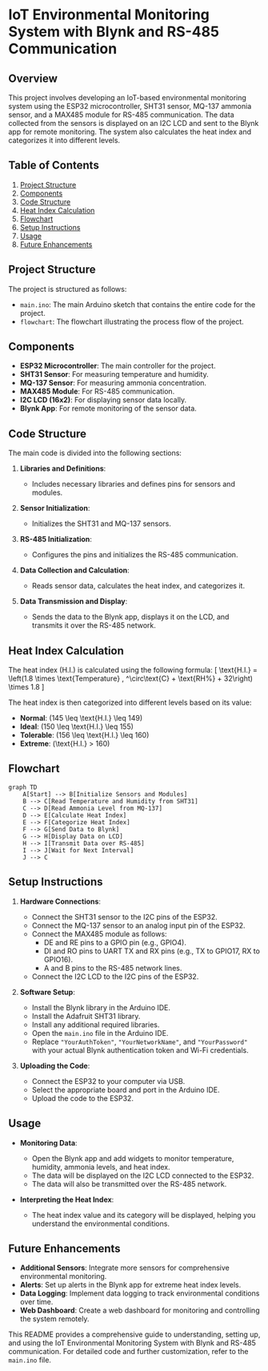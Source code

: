 # IoT Environmental Monitoring System with Blynk and RS-485 Communication

## Overview
This project involves developing an IoT-based environmental monitoring system using the ESP32 microcontroller, SHT31 sensor, MQ-137 ammonia sensor, and a MAX485 module for RS-485 communication. The data collected from the sensors is displayed on an I2C LCD and sent to the Blynk app for remote monitoring. The system also calculates the heat index and categorizes it into different levels.

## Table of Contents
1. [Project Structure](#project-structure)
2. [Components](#components)
3. [Code Structure](#code-structure)
4. [Heat Index Calculation](#heat-index-calculation)
5. [Flowchart](#flowchart)
6. [Setup Instructions](#setup-instructions)
7. [Usage](#usage)
8. [Future Enhancements](#future-enhancements)

## Project Structure
The project is structured as follows:
- `main.ino`: The main Arduino sketch that contains the entire code for the project.
- `flowchart`: The flowchart illustrating the process flow of the project.

## Components
- **ESP32 Microcontroller**: The main controller for the project.
- **SHT31 Sensor**: For measuring temperature and humidity.
- **MQ-137 Sensor**: For measuring ammonia concentration.
- **MAX485 Module**: For RS-485 communication.
- **I2C LCD (16x2)**: For displaying sensor data locally.
- **Blynk App**: For remote monitoring of the sensor data.

## Code Structure
The main code is divided into the following sections:

1. **Libraries and Definitions**:
   - Includes necessary libraries and defines pins for sensors and modules.

2. **Sensor Initialization**:
   - Initializes the SHT31 and MQ-137 sensors.

3. **RS-485 Initialization**:
   - Configures the pins and initializes the RS-485 communication.

4. **Data Collection and Calculation**:
   - Reads sensor data, calculates the heat index, and categorizes it.

5. **Data Transmission and Display**:
   - Sends the data to the Blynk app, displays it on the LCD, and transmits it over the RS-485 network.

## Heat Index Calculation
The heat index (H.I.) is calculated using the following formula:
\[ \text{H.I.} = \left(1.8 \times \text{Temperature} \, ^\circ\text{C} + \text{RH%} + 32\right) \times 1.8 \]

The heat index is then categorized into different levels based on its value:
- **Normal**: \(145 \leq \text{H.I.} \leq 149\)
- **Ideal**: \(150 \leq \text{H.I.} \leq 155\)
- **Tolerable**: \(156 \leq \text{H.I.} \leq 160\)
- **Extreme**: \(\text{H.I.} > 160\)

## Flowchart
```mermaid
graph TD
    A[Start] --> B[Initialize Sensors and Modules]
    B --> C[Read Temperature and Humidity from SHT31]
    C --> D[Read Ammonia Level from MQ-137]
    D --> E[Calculate Heat Index]
    E --> F[Categorize Heat Index]
    F --> G[Send Data to Blynk]
    G --> H[Display Data on LCD]
    H --> I[Transmit Data over RS-485]
    I --> J[Wait for Next Interval]
    J --> C
```

## Setup Instructions
1. **Hardware Connections**:
   - Connect the SHT31 sensor to the I2C pins of the ESP32.
   - Connect the MQ-137 sensor to an analog input pin of the ESP32.
   - Connect the MAX485 module as follows:
     - DE and RE pins to a GPIO pin (e.g., GPIO4).
     - DI and RO pins to UART TX and RX pins (e.g., TX to GPIO17, RX to GPIO16).
     - A and B pins to the RS-485 network lines.
   - Connect the I2C LCD to the I2C pins of the ESP32.

2. **Software Setup**:
   - Install the Blynk library in the Arduino IDE.
   - Install the Adafruit SHT31 library.
   - Install any additional required libraries.
   - Open the `main.ino` file in the Arduino IDE.
   - Replace `"YourAuthToken"`, `"YourNetworkName"`, and `"YourPassword"` with your actual Blynk authentication token and Wi-Fi credentials.

3. **Uploading the Code**:
   - Connect the ESP32 to your computer via USB.
   - Select the appropriate board and port in the Arduino IDE.
   - Upload the code to the ESP32.

## Usage
- **Monitoring Data**:
  - Open the Blynk app and add widgets to monitor temperature, humidity, ammonia levels, and heat index.
  - The data will be displayed on the I2C LCD connected to the ESP32.
  - The data will also be transmitted over the RS-485 network.

- **Interpreting the Heat Index**:
  - The heat index value and its category will be displayed, helping you understand the environmental conditions.

## Future Enhancements
- **Additional Sensors**: Integrate more sensors for comprehensive environmental monitoring.
- **Alerts**: Set up alerts in the Blynk app for extreme heat index levels.
- **Data Logging**: Implement data logging to track environmental conditions over time.
- **Web Dashboard**: Create a web dashboard for monitoring and controlling the system remotely.

This README provides a comprehensive guide to understanding, setting up, and using the IoT Environmental Monitoring System with Blynk and RS-485 communication. For detailed code and further customization, refer to the `main.ino` file.
